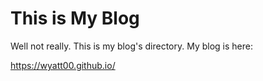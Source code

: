 # This is My Blog

Well not really. This is my blog's directory. My blog is here:

https://wyatt00.github.io/
